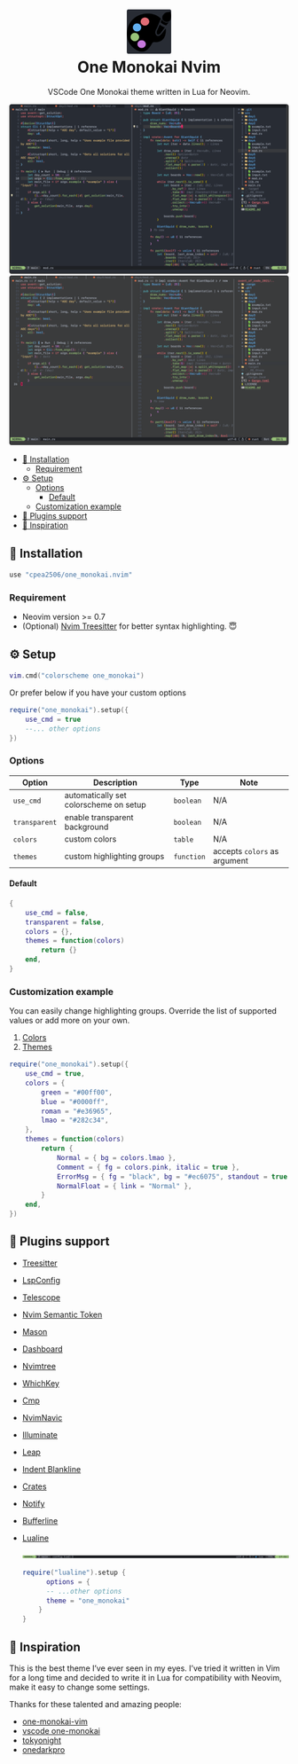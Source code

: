 <div align="center">
  <h1>
      <img src="./assets/logo.png" width="80px">
      <br/>
      One Monokai Nvim
  </h1>
  
  VSCode One Monokai theme written in Lua for Neovim.
</div>

![one monokai demo](./assets/demo.png)
![one monokai transparent demo](./assets/demo_transparent.png)

<!--toc:start-->

- [🚀 Installation](#-installation)
  - [Requirement](#requirement)
- [⚙️ Setup](#%EF%B8%8F-setup)
  - [Options](#options)
    - [Default](#default)
  - [Customization example](#customization-example)
- [🍾 Plugins support](#-plugins-support)
- [👀 Inspiration](#-inspiration)
<!--toc:end-->

## 🚀 Installation

```lua
use "cpea2506/one_monokai.nvim"
```

### Requirement

- Neovim version >= 0.7
- (Optional) [Nvim Treesitter](https://github.com/nvim-treesitter/nvim-treesitter) for better syntax highlighting. 😇

## ⚙️ Setup

```lua
vim.cmd("colorscheme one_monokai")
```

Or prefer below if you have your custom options

```lua
require("one_monokai").setup({
    use_cmd = true
    --... other options
})
```

### Options

| Option        | Description                            | Type       | Note                         |
| ------------- | -------------------------------------- | ---------- | ---------------------------- |
| `use_cmd`     | automatically set colorscheme on setup | `boolean`  | N/A                          |
| `transparent` | enable transparent background          | `boolean`  | N/A                          |
| `colors`      | custom colors                          | `table`    | N/A                          |
| `themes`      | custom highlighting groups             | `function` | accepts `colors` as argument |

#### Default

```lua
{
    use_cmd = false,
    transparent = false,
    colors = {},
    themes = function(colors)
        return {}
    end,
}
```

### Customization example

You can easily change highlighting groups. Override the list of supported values or add more on your own.

1. [Colors](lua/one_monokai/colors.lua#L5)
2. [Themes](lua/one_monokai/themes/groups.lua#L8)

```lua
require("one_monokai").setup({
    use_cmd = true,
    colors = {
        green = "#00ff00",
        blue = "#0000ff",
        roman = "#e36965",
        lmao = "#282c34",
    },
    themes = function(colors)
        return {
            Normal = { bg = colors.lmao },
            Comment = { fg = colors.pink, italic = true },
            ErrorMsg = { fg = "black", bg = "#ec6075", standout = true },
            NormalFloat = { link = "Normal" },
        }
    end,
})
```

## 🍾 Plugins support

- [Treesitter](https://github.com/nvim-treesitter/nvim-treesitter)
- [LspConfig](https://github.com/neovim/nvim-lspconfig)
- [Telescope](https://github.com/nvim-telescope/telescope.nvim)
- [Nvim Semantic Token](https://github.com/theHamsta/nvim-semantic-tokens)
- [Mason](https://github.com/williamboman/mason.nvim)
- [Dashboard](https://github.com/glepnir/dashboard-nvim)
- [Nvimtree](https://github.com/kyazdani42/nvim-tree.lua)
- [WhichKey](https://github.com/folke/which-key.nvim)
- [Cmp](https://github.com/hrsh7th/nvim-cmp)
- [NvimNavic](https://github.com/SmiteshP/nvim-navic)
- [Illuminate](https://github.com/RRethy/vim-illuminate)
- [Leap](https://github.com/ggandor/leap.nvim)
- [Indent Blankline](https://github.com/lukas-reineke/indent-blankline.nvim)
- [Crates](https://github.com/Saecki/crates.nvim)
- [Notify](https://github.com/rcarriga/nvim-notify)
- [Bufferline](https://github.com/akinsho/bufferline.nvim)
- [Lualine](https://github.com/nvim-lualine/lualine.nvim)

  ![lualine demo](./assets/lualine.png)

  ```lua
  require("lualine").setup {
        options = {
        -- ...other options
        theme = "one_monokai"
      }
  }
  ```

## 👀 Inspiration

This is the best theme I’ve ever seen in my eyes. I’ve tried it written in Vim for a long time and decided to write it in Lua for compatibility with Neovim, make it easy to change some settings.

Thanks for these talented and amazing people:

- [one-monokai-vim](https://github.com/fratajczak/one-monokai-vim)
- [vscode one-monokai](https://github.com/azemoh/vscode-one-monokai)
- [tokyonight](https://github.com/folke/tokyonight.nvim)
- [onedarkpro](https://github.com/olimorris/onedarkpro.nvim)
